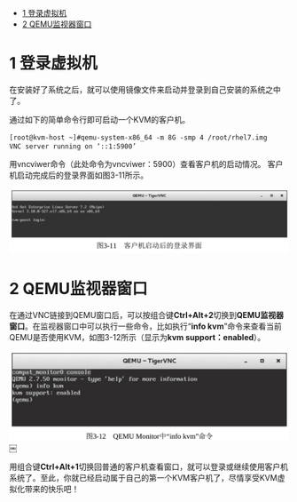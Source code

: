 
<!-- @import "[TOC]" {cmd="toc" depthFrom=1 depthTo=6 orderedList=false} -->

<!-- code_chunk_output -->

* [1 登录虚拟机](#1-登录虚拟机)
* [2 QEMU监视器窗口](#2-qemu监视器窗口)

<!-- /code_chunk_output -->

# 1 登录虚拟机

在安装好了系统之后，就可以使用镜像文件来启动并登录到自己安装的系统之中了。

通过如下的简单命令行即可启动一个KVM的客户机。

```
[root@kvm-host ~]#qemu-system-x86_64 -m 8G -smp 4 /root/rhel7.img￼
VNC server running on ‘::1:5900’
```

用vncviwer命令（此处命令为vncviwer：5900）查看客户机的启动情况。
客户机启动完成后的登录界面如图3-11所示。

![](./images/2019-05-15-23-01-05.png)

# 2 QEMU监视器窗口

在通过VNC链接到QEMU窗口后，可以按组合键**Ctrl+Alt+2**切换到**QEMU监视器窗口**。在监视器窗口中可以执行一些命令，比如执行“**info kvm**”命令来查看当前QEMU是否使用KVM，如图3-12所示（显示为**kvm support：enabled**）。

![](./images/2019-05-15-23-02-31.png)￼

用组合键**Ctrl+Alt+1**切换回普通的客户机查看窗口，就可以登录或继续使用客户机系统了。至此，你就已经启动属于自己的第一个KVM客户机了，尽情享受KVM虚拟化带来的快乐吧！
